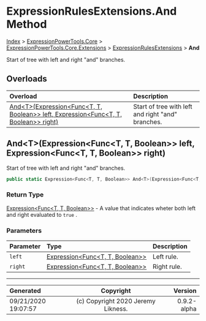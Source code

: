 ﻿# ExpressionRulesExtensions.And Method

[Index](../index.md) > [ExpressionPowerTools.Core](ExpressionPowerTools.Core.a.md) > [ExpressionPowerTools.Core.Extensions](ExpressionPowerTools.Core.Extensions.n.md) > [ExpressionRulesExtensions](ExpressionPowerTools.Core.Extensions.ExpressionRulesExtensions.cs.md) > **And**

Start of tree with left and right "and" branches.

## Overloads

| Overload | Description |
| :-- | :-- |
| [And&lt;T>(Expression&lt;Func&lt;T, T, Boolean>> left, Expression&lt;Func&lt;T, T, Boolean>> right)](#andtexpressionfunct-t-boolean-left-expressionfunct-t-boolean-right) | Start of tree with left and right "and" branches. |
## And&lt;T>(Expression&lt;Func&lt;T, T, Boolean>> left, Expression&lt;Func&lt;T, T, Boolean>> right)

Start of tree with left and right "and" branches.

```csharp
public static Expression<Func<T, T, Boolean>> And<T>(Expression<Func<T, T, Boolean>> left, Expression<Func<T, T, Boolean>> right)
```

### Return Type

 [Expression&lt;Func&lt;T, T, Boolean>>](https://docs.microsoft.com/dotnet/api/system.linq.expressions.expression-1)  - A value that indicates wheter both left and right evaluated to `true` .

### Parameters

| Parameter | Type | Description |
| :-- | :-- | :-- |
| `left` | [Expression&lt;Func&lt;T, T, Boolean>>](https://docs.microsoft.com/dotnet/api/system.linq.expressions.expression-1) | Left rule. |
| `right` | [Expression&lt;Func&lt;T, T, Boolean>>](https://docs.microsoft.com/dotnet/api/system.linq.expressions.expression-1) | Right rule. |



---

| Generated | Copyright | Version |
| :-- | :-: | --: |
| 09/21/2020 19:07:57 | (c) Copyright 2020 Jeremy Likness. | 0.9.2-alpha |
